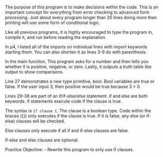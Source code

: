 The purpose of this program is to make decisions within the code. This is an important concept for everything from error checking to advanced form processing. Just about every program longer than 20 lines doing more than printing will use some form of conditional logic.

Like all previous programs, it is highly encouraged to type the program in, compile it, and run before reading the explanation.

In p4, I listed all of the imports on individual lines with import keywords starting them. You can also shorten it as lines 3-9 do with parenthesis.

In the main function, This program asks for a number and then tells you whether it is positive, negative, or zero. Lastly, it outputs a truth table like output to show comparisons.

Line 27 demonstrates a new type primitive, bool. Bool variables are true or false. If the user input 3, then positive would be true because 3 > 0.

Lines 29-38 are part of an if/if-else/else statement. if and else are both keywords. if statements execute code if the clause is true.

The syntax is `if clause {`. The clause is a boolean type.
Code within the braces ({}) only executes if the clause is true. If it is false, any else (or if-else) clauses will be checked.

Else clauses only execute if all if and if-else clauses are false.

If-else and else clauses are optional.

Practice Objective:
    - Rewrite this program to only use if clauses.
